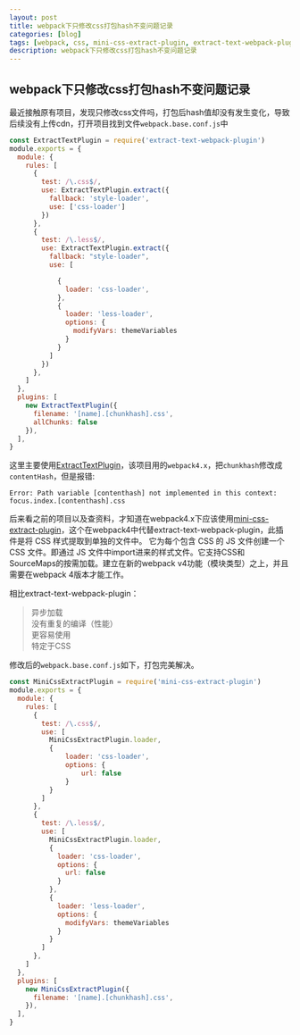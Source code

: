 ```yaml
---
layout: post
title: webpack下只修改css打包hash不变问题记录
categories: [blog]
tags: [webpack, css, mini-css-extract-plugin, extract-text-webpack-plugin]
description: webpack下只修改css打包hash不变问题记录
---
```


## webpack下只修改css打包hash不变问题记录

最近接触原有项目，发现只修改css文件吗，打包后hash值却没有发生变化，导致后续没有上传cdn，打开项目找到文件`webpack.base.conf.js`中

```js
const ExtractTextPlugin = require('extract-text-webpack-plugin')
module.exports = {
  module: {
    rules: [
      {
        test: /\.css$/,
        use: ExtractTextPlugin.extract({
          fallback: 'style-loader',
          use: ['css-loader']
        })
      },
      {
        test: /\.less$/,
        use: ExtractTextPlugin.extract({
          fallback: "style-loader",
          use: [

            {
              loader: 'css-loader',
            },
            {
              loader: 'less-loader',
              options: {
                modifyVars: themeVariables
              }
            }
          ]
        })
      },
    ]
  },
  plugins: [
    new ExtractTextPlugin({
      filename: '[name].[chunkhash].css',
      allChunks: false
    }),
  ],
}
```

这里主要使用[ExtractTextPlugin](https://www.npmjs.com/package/extract-text-webpack-plugin)，该项目用的`webpack4.x`，把`chunkhash`修改成`contentHash`，但是报错:

```
Error: Path variable [contenthash] not implemented in this context: focus.index.[contenthash].css
```

后来看之前的项目以及查资料，才知道在webpack4.x下应该使用[mini-css-extract-plugin]()，这个在webpack4中代替extract-text-webpack-plugin，此插件是将 CSS 样式提取到单独的文件中。 它为每个包含 CSS 的 JS 文件创建一个 CSS 文件。即通过 JS 文件中import进来的样式文件。它支持CSS和SourceMaps的按需加载。建立在新的webpack v4功能（模块类型）之上，并且需要在webpack 4版本才能工作。

相比extract-text-webpack-plugin：

> 异步加载     
> 没有重复的编译（性能）    
> 更容易使用    
> 特定于CSS     

修改后的`webpack.base.conf.js`如下，打包完美解决。

```js
const MiniCssExtractPlugin = require('mini-css-extract-plugin')
module.exports = {
  module: {
    rules: [
      {
        test: /\.css$/,
        use: [
          MiniCssExtractPlugin.loader,
          {
              loader: 'css-loader',
              options: {
                  url: false
              }
          }
        ]
      },
      {
        test: /\.less$/,
        use: [
          MiniCssExtractPlugin.loader,
          {
            loader: 'css-loader',
            options: {
              url: false
            }
          },
          {
            loader: 'less-loader',
            options: {
              modifyVars: themeVariables
            }
          }
        ]
      },
    ]
  },
  plugins: [
    new MiniCssExtractPlugin({
      filename: '[name].[chunkhash].css',
    }),
  ],
}
```